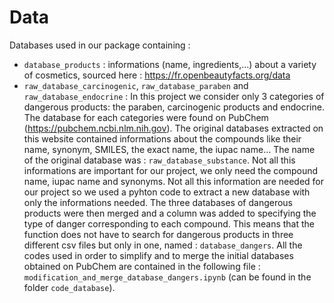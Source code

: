 # Data 

Databases used in our package containing : 
- `database_products` :  informations (name, ingredients,...) about a variety of cosmetics, sourced here : https://fr.openbeautyfacts.org/data
- `raw_database_carcinogenic`, `raw_database_paraben` and `raw_database_endocrine` : In this project we consider only 3 categories of dangerous products: the paraben, carcinogenic products and endocrine. The database for each categories were found on PubChem (https://pubchem.ncbi.nlm.nih.gov). The original databases extracted on this website contained informations about the compounds like their name, synonym, SMILES, the exact name, the iupac name… The name of the original database was : `raw_database_substance`. Not all this informations are important for our project, we only need the compound name, iupac name and synonyms. Not all this information are needed for our project so we used a pyhton code to extract a new database with only the informations needed. The three databases of dangerous products were then merged and a column was added to specifying the type of danger corresponding to each compound. This means that the function does not have to search for dangerous products  in three different csv files but only in one, named : `database_dangers`. All the codes used in order to simplify and to merge the initial databases obtained on PubChem are contained in the following file : `modification_and_merge_database_dangers.ipynb` (can be found in the folder `code_database`).
  


